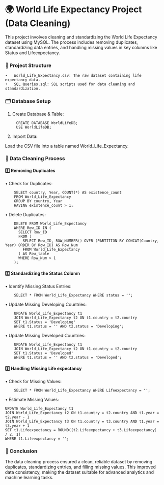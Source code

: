 # 🌍 World Life Expectancy Project (Data Cleaning)

This project involves cleaning and standardizing the World Life Expectancy dataset using MySQL. The process includes removing duplicates, standardizing data entries, and handling missing values in key columns like Status and Lifeexpectancy.

<h3>📁 Project Structure</h3>

	•	World_Life_Expectancy.csv: The raw dataset containing life expectancy data.
	•	SQL Queries.sql: SQL scripts used for data cleaning and standardization.

<h3>🗂️ Database Setup</h3>

1.	Create Database & Table:
```
     CREATE DATABASE WorldLifeDB;
     USE WorldLifeDB;
```
2.	Import Data: <br>

Load the CSV file into a table named World_Life_Expectancy.

<h3>🚀 Data Cleaning Process</h3>

<h4>1️⃣ Removing Duplicates</h4>

•	Check for Duplicates:
```
    SELECT country, Year, COUNT(*) AS existence_count
    FROM World_Life_Expectancy
    GROUP BY country, Year
    HAVING existence_count > 1;
```


•	Delete Duplicates:
```
    DELETE FROM World_Life_Expectancy
    WHERE Row_ID IN (
      SELECT Row_ID
      FROM (
        SELECT Row_ID, ROW_NUMBER() OVER (PARTITION BY CONCAT(Country, Year) ORDER BY Row_ID) AS Row_Num
        FROM World_Life_Expectancy
      ) AS Row_table
      WHERE Row_Num > 1
    );
```

<h4>2️⃣ Standardizing the Status Column</h4>

•	Identify Missing Status Entries:
```
    SELECT * FROM World_Life_Expectancy WHERE status = '';
```

•	Update Missing Developing Countries:
```
    UPDATE World_Life_Expectancy t1
    JOIN World_Life_Expectancy t2 ON t1.country = t2.country
    SET t1.Status = 'Developing'
    WHERE t1.status = '' AND t2.status = 'Developing';
```

•	Update Missing Developed Countries:
```
    UPDATE World_Life_Expectancy t1
    JOIN World_Life_Expectancy t2 ON t1.country = t2.country
    SET t1.Status = 'Developed'
    WHERE t1.status = '' AND t2.status = 'Developed';
```

<h4>3️⃣ Handling Missing Life expectancy</h4>

•	Check for Missing Values:

```
    SELECT * FROM World_Life_Expectancy WHERE Lifeexpectancy = '';
```

•	Estimate Missing Values:
```
UPDATE World_Life_Expectancy t1
JOIN World_Life_Expectancy t2 ON t1.country = t2.country AND t1.year = t2.year - 1
JOIN World_Life_Expectancy t3 ON t1.country = t3.country AND t1.year = t3.year + 1
SET t1.Lifeexpectancy = ROUND((t2.Lifeexpectancy + t3.Lifeexpectancy) / 2, 1)
WHERE t1.Lifeexpectancy = '';
```

<h3>🧾 Conclusion</h3>

The data cleaning process ensured a clean, reliable dataset by removing duplicates, standardizing entries, and filling missing values. This improved data consistency, making the dataset suitable for advanced analytics and machine learning tasks.








